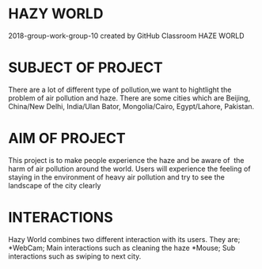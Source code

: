 # HAZY WORLD
2018-group-work-group-10 created by GitHub Classroom
HAZE WORLD

# SUBJECT OF PROJECT 
There are a lot of different type of pollution,we want to hightlight the problem of air pollution and haze.
There are some cities which are Beijing, China/New Delhi, India/Ulan Bator, Mongolia/Cairo, Egypt/Lahore, Pakistan.

# AIM OF PROJECT
This project is to make people experience the haze and be aware of  the harm of air pollution around the world. 
Users will experience the feeling of staying in the environment of heavy air pollution and try to see the landscape of the city clearly

# INTERACTIONS
Hazy World combines two different interaction with its users. They are;
*WebCam; Main interactions such as cleaning the haze
*Mouse; Sub interactions such as swiping to next city.
